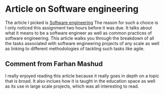 # Article on Software engineering

The article I picked is [Software engineering](https://en.wikipedia.org/wiki/Software_engineering#:~:text=Software%20engineering%20is%20the%20systematic,test%2C%20and%20evaluate%20computer%20software.)
The reason for such a choice is I only noticed this assignment two hours before it was due.
It talks about what it means to be a software engineer 
as well as common practices of software engineering.
This article walks you through the breakdown of all the tasks associated with
software engineering projects of any scale as well as linking to different methodologies of
tackling such tasks like agile.


## Comment from Farhan Mashud

I really enjoyed reading this article because it really goes in depth on a topic that is broad. It also inclues how it is taught in the education space as well as its use in large scale projects, which was all interesting to read.
